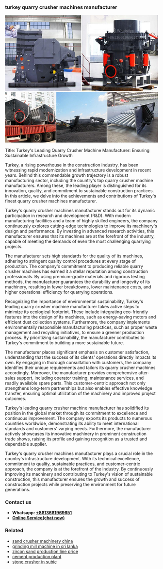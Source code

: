 <h3>turkey quarry crusher machines manufacturer</h3><img src='1708323120.jpg' alt=''><p>Title: Turkey's Leading Quarry Crusher Machine Manufacturer: Ensuring Sustainable Infrastructure Growth</p><p>Turkey, a rising powerhouse in the construction industry, has been witnessing rapid modernization and infrastructure development in recent years. Behind this commendable growth trajectory is a robust manufacturing sector, including the country's top quarry crusher machine manufacturers. Among these, the leading player is distinguished for its innovation, quality, and commitment to sustainable construction practices. In this article, we delve into the achievements and contributions of Turkey's finest quarry crusher machines manufacturer.</p><p>Turkey's quarry crusher machines manufacturer stands out for its dynamic participation in research and development (R&D). With modern manufacturing facilities and a team of highly skilled engineers, the company continuously explores cutting-edge technologies to improve its machinery's design and performance. By investing in advanced research activities, this manufacturer ensures that its machines are at the forefront of the industry, capable of meeting the demands of even the most challenging quarrying projects.</p><p>The manufacturer sets high standards for the quality of its machines, adhering to stringent quality control procedures at every stage of production. The company's commitment to producing reliable quarry crusher machines has earned it a stellar reputation among construction professionals. By using premium-grade materials and rigorous testing methods, the manufacturer guarantees the durability and longevity of its machinery, resulting in fewer breakdowns, lower maintenance costs, and higher operational efficiency for quarrying operations.</p><p>Recognizing the importance of environmental sustainability, Turkey's leading quarry crusher machine manufacturer takes active steps to minimize its ecological footprint. These include integrating eco-friendly features into the design of its machines, such as energy-saving motors and efficient dust collection systems. Furthermore, the company implements environmentally responsible manufacturing practices, such as proper waste management and recycling initiatives, to ensure a greener production process. By prioritizing sustainability, the manufacturer contributes to Turkey's commitment to building a more sustainable future.</p><p>The manufacturer places significant emphasis on customer satisfaction, understanding that the success of its clients' operations directly impacts its own. By engaging in thorough consultation with customers, the company identifies their unique requirements and tailors its quarry crusher machines accordingly. Moreover, the manufacturer provides comprehensive after-sales support, including operator training, maintenance services, and readily available spare parts. This customer-centric approach not only strengthens long-term partnerships but also enables effective knowledge transfer, ensuring optimal utilization of the machinery and improved project outcomes.</p><p>Turkey's leading quarry crusher machine manufacturer has solidified its position in the global market through its commitment to excellence and continuous improvement. The company exports its products to numerous countries worldwide, demonstrating its ability to meet international standards and customers' varying needs. Furthermore, the manufacturer actively showcases its innovative machinery in prominent construction trade shows, raising its profile and gaining recognition as a trusted and dependable supplier.</p><p>Turkey's quarry crusher machines manufacturer plays a crucial role in the country's infrastructure development. With its technical excellence, commitment to quality, sustainable practices, and customer-centric approach, the company is at the forefront of the industry. By continuously improving its machinery and contributing to Turkey's vision of sustainable construction, this manufacturer ensures the growth and success of construction projects while preserving the environment for future generations.</p><h3>Contact us</h3><ul><li><strong>Whatsapp:&nbsp;<a href="https://wa.me/8613661969651">+8613661969651</a></strong></li><li><a href="https://swt.shibang-china.com/?git&amp;zhl&amp;turkey quarry crusher machines manufacturer"><strong>Online Service(chat now)</strong></a></li></ul><h3>Related</h3><ul><li><a href='sand crusher machinery china.md'>sand crusher machinery china</a></li><li><a href='grinding mill machine in sri lanka.md'>grinding mill machine in sri lanka</a></li><li><a href='zircon sand production line price.md'>zircon sand production line price</a></li><li><a href='cement production plant.md'>cement production plant</a></li><li><a href='stone crusher in subic.md'>stone crusher in subic</a></li></ul>